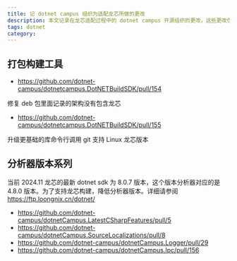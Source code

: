 ```yaml
---
title: 记 dotnet campus 组织为适配龙芯所做的更改
description: 本文记录在龙芯适配过程中的 dotnet campus 开源组织的更改，这些更改仅仅只是 dotnet campus 开源组织自身的项目的更改，不涉及给任何龙芯上游的贡献
tags: dotnet
category: 
---
```


<!-- 发布 -->
<!-- 博客 -->

## 打包构建工具

- https://github.com/dotnet-campus/dotnetcampus.DotNETBuildSDK/pull/154

修复 deb 包里面记录的架构没有包含龙芯

- https://github.com/dotnet-campus/dotnetcampus.DotNETBuildSDK/pull/155

升级更基础的库命令行调用 git 支持 Linux 龙芯版本

## 分析器版本系列

当前 2024.11 龙芯的最新 dotnet sdk 为 8.0.7 版本，这个版本分析器对应的是 4.8.0 版本。为了支持龙芯构建，降低分析器版本。详细请参阅 https://ftp.loongnix.cn/dotnet/

- https://github.com/dotnet-campus/dotnetCampus.LatestCSharpFeatures/pull/5
- https://github.com/dotnet-campus/dotnetCampus.SourceLocalizations/pull/8
- https://github.com/dotnet-campus/dotnetCampus.Logger/pull/29
- https://github.com/dotnet-campus/dotnetCampus.Ipc/pull/156
